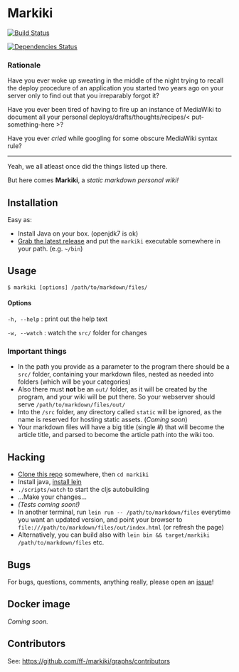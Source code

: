 # Markiki

[![Build Status](https://travis-ci.org/ff-/markiki.svg?branch=master)](https://travis-ci.org/ff-/markiki)

[![Dependencies Status](http://jarkeeper.com/ff-/markiki/status.svg)](http://jarkeeper.com/ff-/markiki)

### Rationale

Have you ever woke up sweating in the middle of the night trying to recall the deploy procedure of an application you started two years ago on your server only to find out that you irreparably forgot it?

Have you ever been tired of having to fire up an instance of MediaWiki to document all your personal deploys/drafts/thoughts/recipes/< put-something-here >?

Have you ever *cried* while googling for some obscure MediaWiki syntax rule?

<hr>

Yeah, we all atleast once did the things listed up there.

But here comes **Markiki**, a *static markdown personal wiki!*


## Installation

Easy as:
- Install Java on your box. (openjdk7 is ok)
- [Grab the latest release](https://github.com/ff-/markiki/releases/latest) and put the `markiki` executable somewhere in your path. (e.g. `~/bin`)


## Usage

`$ markiki [options] /path/to/markdown/files/`

#### Options

`-h, --help` : print out the help text

`-w, --watch` : watch the `src/` folder for changes

### Important things

- In the path you provide as a parameter to the program there should be a `src/` folder, containing your markdown files, nested as needed into folders (which will be your categories)
- Also there must **not** be an `out/` folder, as it will be created by the program, and your wiki will be put there. So your webserver should serve `/path/to/markdown/files/out/`
- Into the `/src` folder, any directory called `static` will be ignored, as the name is reserved for hosting static assets. (*Coming soon*)
- Your markdown files will have a big title (single #) that will become the article title, and parsed to become the article path into the wiki too.

## Hacking

- [Clone this repo](https://github.com/ff-/markiki) somewhere, then `cd markiki`
- Install java, [install lein](http://leiningen.org/#install)
- `./scripts/watch` to start the cljs autobuilding
- ...Make your changes...
- *(Tests coming soon!)*
- In another terminal, run `lein run -- /path/to/markdown/files` everytime you want an updated version, and point your browser to `file:///path/to/markdown/files/out/index.html` (or refresh the page)
- Alternatively, you can build also with `lein bin && target/markiki /path/to/markdown/files` etc.

## Bugs

For bugs, questions, comments, anything really, please open an [issue](https://github.com/ff-/markiki/issues)!

## Docker image

*Coming soon.*


## Contributors

See: https://github.com/ff-/markiki/graphs/contributors

